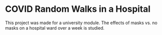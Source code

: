 # COVID Random Walks in a Hospital
This project was made for a university module. The effects of masks vs. no masks on a hospital ward over a week is studied.
